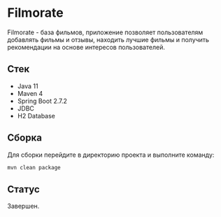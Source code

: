 # Filmorate
Filmorate - база фильмов, приложение позволяет пользователям добавлять фильмы и отзывы,
находить лучшие фильмы и получить рекомендации на основе интересов пользователей.

## Стек
- Java 11
- Maven 4
- Spring Boot 2.7.2
- JDBC
- H2 Database

## Сборка
Для сборки перейдите в директорию проекта и выполните команду:
```Bash
mvn clean package
```

## Статус
Завершен.
